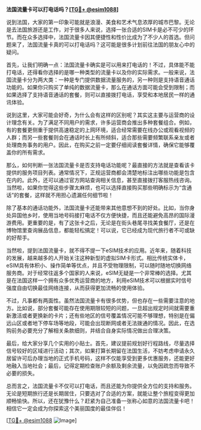 **法国流量卡可以打电话吗？[[TG💪+ @esim1088](https://t.me/s/esim1088)]**

说到法国，大家的第一印象可能就是浪漫、美食和艺术气息浓厚的城市巴黎。无论是去法国旅游还是工作，对于很多人来说，选择一张合适的SIM卡是必不可少的环节。而在众多选择中，法国流量卡因其便捷性和性价比成为了不少人的首选。但问题来了，法国流量卡真的可以打电话吗？这可能是很多计划前往法国的朋友心中的疑问。

首先，让我们明确一点：法国流量卡确实是可以用来打电话的！不过，具体能不能打电话，还得看你选择的是哪一种类型的流量卡以及你的实际需求。一般来说，法国流量卡分为两大类：一种是专门提供数据流量服务的，另一种则是支持语音通话功能的。如果你只购买了单纯的数据流量卡，那么在通话方面可能会受到限制；而如果选择了支持语音通话的套餐，则可以直接拨打电话，享受和本地居民一样的通讯体验。

说到这里，大家可能会好奇，为什么会有这样的区别呢？其实这主要与运营商的设计理念有关。为了满足不同用户的需求，许多运营商会推出多种套餐组合。例如，有的套餐更侧重于提供高速稳定的上网环境，适合经常需要在线办公或观看视频的人群；而另一些套餐则会在通话时长上有所倾斜，适合那些需要频繁联系亲友或者处理商务事务的用户。因此，在购买之前一定要仔细阅读套餐详情，确保它能够覆盖你的所有需求。

那么，如何判断一张法国流量卡是否支持电话功能呢？最直接的方法就是查看该卡提供的服务项目列表。通常情况下，正规运营商都会清楚地标注出哪些功能是包含在内的。此外，还可以通过官方网站查询相关信息，甚至直接拨打客服热线咨询。当然啦，如果你觉得这些步骤太麻烦，也可以选择直接购买那些明确标示为“含通话”的套餐，这样就不用担心遗漏任何细节啦！

除了基本的通话功能外，法国流量卡还能带来其他意想不到的好处。比如，当你身处异国他乡时，使用当地号码接打电话不仅方便快捷，而且还能避免高昂的国际漫游费用。更重要的是，有了这张卡之后，无论是在街头巷尾寻找美食餐厅，还是在博物馆里查询展品信息，都能轻松搞定！可以说，它已经成为现代旅行者不可或缺的好帮手。

当然啦，提到法国流量卡，就不得不提一下eSIM技术的应用。近年来，随着科技的发展，越来越多的人开始关注这种新型的虚拟SIM卡形式。相比传统实体卡，eSIM具有体积小、操作简单等优点，并且不受物理限制，可以随时随地切换网络服务商。对于经常往返多个国家的人来说，eSIM无疑是一个非常棒的选择。尤其是在法国这样一个拥有众多优秀运营商的地方，利用eSIM技术可以根据实时信号强度自由切换最佳网络连接，从而获得更加流畅的使用体验。

不过，凡事都有两面性。虽然法国流量卡有很多优势，但也存在一些需要注意的地方。比如说，部分套餐可能存在使用期限较短的问题，一旦超出规定时间就需要重新激活或者更换新的卡片；还有些地区的信号覆盖情况可能不够理想，特别是在偏远山区或者地下停车场等地段，可能会出现断网或者无法拨通的情况。因此，在选购前务必要充分了解相关条款细则，并结合自身实际情况做出合理决策。

最后，给大家分享几个实用的小贴士。首先，建议提前规划好行程路线，尽量选择信号较好的区域进行活动；其次，如果打算长期留在法国生活，不妨考虑申请永久居留许可后办理当地的正式手机号码，这样不仅能享受到更多优惠服务，还能更好地融入当地社会；最后，记得定期检查账户余额及剩余流量，以免因疏忽而导致不必要的损失。

总而言之，法国流量卡不仅可以打电话，而且还能为你提供全方位的支持和服务。无论是短期旅行还是长期居住，只要选对了合适的方案，就能让整个旅程变得更加顺畅愉快。所以，还在犹豫什么？赶紧为自己准备一张称心如意的法国流量卡吧！相信它一定会成为你探索这个美丽国度的最佳伴侣！

[[TG💪+ @esim1088](https://t.me/s/esim1088) ![Image](https://i.postimg.cc/4NQfJmqS/Snipaste-2025-05-13-00-14-12.png)]